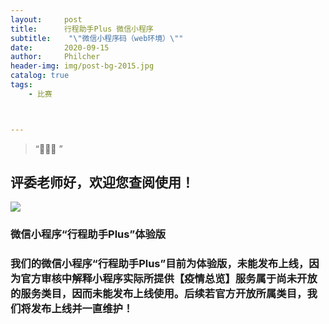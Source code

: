 ```yaml
---
layout:     post
title:      行程助手Plus 微信小程序
subtitle:    "\"微信小程序码（web环境）\""
date:       2020-09-15
author:     Philcher
header-img: img/post-bg-2015.jpg
catalog: true
tags:
    - 比赛



---
```


> “🙉🙉🙉 ”

## 评委老师好，欢迎您查阅使用！

![](https://i.loli.net/2020/09/15/S5B6jLiGhnYo2p8.jpg)
###                                                                                                                                                                                                                                                                 微信小程序“行程助手Plus”体验版
###                                                                                                         我们的微信小程序“行程助手Plus”目前为体验版，未能发布上线，因为官方审核中解释小程序实际所提供【疫情总览】服务属于尚未开放的服务类目，因而未能发布上线使用。后续若官方开放所属类目，我们将发布上线并一直维护！
